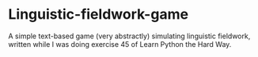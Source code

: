 # Linguistic-fieldwork-game
A simple text-based game (very abstractly) simulating linguistic fieldwork, written while I was doing exercise 45 of Learn Python the Hard Way.
